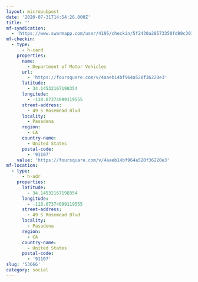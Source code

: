 ```yaml
---
layout: micropubpost
date: '2020-07-31T14:54:26.000Z'
title: ''
mf-syndication:
  - 'https://www.swarmapp.com/user/4195/checkin/5f2430a28573350fd80c3019'
mf-checkin:
  - type:
      - h-card
    properties:
      name:
        - Department of Motor Vehicles
      url:
        - 'https://foursquare.com/v/4aaeb14bf964a520f36220e3'
      latitude:
        - 34.14532167198354
      longitude:
        - -118.07374099119555
      street-address:
        - 49 S Rosemead Blvd
      locality:
        - Pasadena
      region:
        - CA
      country-name:
        - United States
      postal-code:
        - '91107'
    value: 'https://foursquare.com/v/4aaeb14bf964a520f36220e3'
mf-location:
  - type:
      - h-adr
    properties:
      latitude:
        - 34.14532167198354
      longitude:
        - -118.07374099119555
      street-address:
        - 49 S Rosemead Blvd
      locality:
        - Pasadena
      region:
        - CA
      country-name:
        - United States
      postal-code:
        - '91107'
slug: '53666'
category: social
---
```

